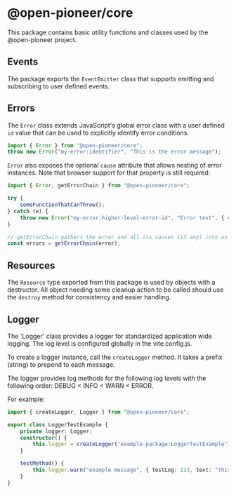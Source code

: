 # @open-pioneer/core

This package contains basic utility functions and classes used by the @open-pioneer project.

## Events

The package exports the `EventEmitter` class that supports emitting and subscribing to user defined events.

## Errors

The `Error` class extends JavaScript's global error class with a user defined `id` value that
can be used to explicitly identify error conditions.

```js
import { Error } from "@open-pioneer/core";
throw new Error("my-error:identifier", "This is the error message");
```

`Error` also exposes the optional `cause` attribute that allows nesting of error instances.
Note that browser support for that property is still required:

```js
import { Error, getErrorChain } from "@open-pioneer/core";

try {
    someFunctionThatCanThrow();
} catch (e) {
    throw new Error("my-error:higher-level-error-id", "Error text", { cause: e });
}

// getErrorChain gathers the error and all its causes (if any) into an array:
const errors = getErrorChain(error);
```

## Resources

The `Resource` type exported from this package is used by objects with a destructor.
All object needing some cleanup action to be called should use the `destroy` method for consistency and easier handling.

## Logger

The 'Logger' class provides a logger for standardized application wide logging. The log level is configured globally in the vite.config.js.

To create a logger instance, call the `createLogger` method. It takes a prefix (string) to prepend to each message.

The logger provides log methods for the following log levels with the following order: DEBUG < INFO < WARN < ERROR.

For example:

```ts
import { createLogger, Logger } from "@open-pioneer/core";

export class LoggerTestExample {
    private logger: Logger;
    constructor() {
        this.logger = createLogger("example-package:LoggerTestExample");
    }

    testMethod() {
        this.logger.warn("example message", { testLog: 123, text: "this is a text" });
    }
}
```
